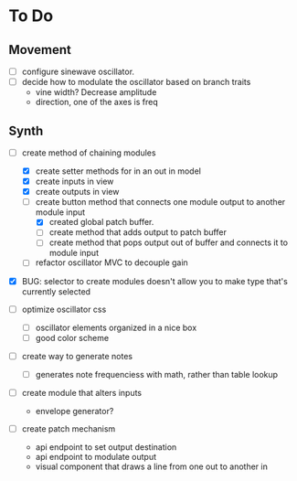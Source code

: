 # To Do

## Movement

- [ ] configure sinewave oscillator.
- [ ] decide how to modulate the oscillator based on branch traits
  - vine width? Decrease amplitude
  - direction, one of the axes is freq

## Synth

- [ ] create method of chaining modules
  - [x] create setter methods for in an out in model
  - [x] create inputs in view
  - [x] create outputs in view
  - [ ] create button method that connects one module output to another module input
    - [x] created global patch buffer. 
    - [ ] create method that adds output to patch buffer
    - [ ] create method that pops output out of buffer and connects it to module input
  - [ ] refactor oscillator MVC to decouple gain

- [x] BUG: selector to create modules doesn't allow you to make type that's currently selected


- [ ] optimize oscillator css
  - [ ] oscillator elements organized in a nice box
  - [ ] good color scheme

- [ ] create way to generate notes
  - [ ] generates note frequenciess with math, rather than table lookup

- [ ] create module that alters inputs
  - envelope generator?


- [ ] create patch mechanism
  - api endpoint to set output destination
  - api endpoint to modulate output
  - visual component that draws a line from one out to another in


